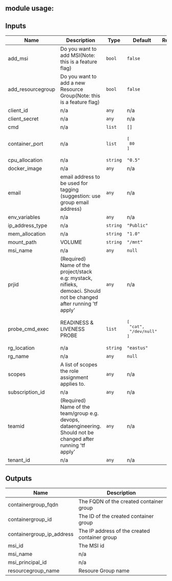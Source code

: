 ## module usage:

## Inputs

| Name | Description | Type | Default | Required |
|------|-------------|------|---------|:--------:|
| add\_msi | Do you want to add MSI(Note: this is a feature flag) | `bool` | `false` | no |
| add\_resourcegroup | Do you want to add a new Resource Group(Note: this is a feature flag) | `bool` | `false` | no |
| client\_id | n/a | `any` | n/a | yes |
| client\_secret | n/a | `any` | n/a | yes |
| cmd | n/a | `list` | `[]` | no |
| container\_port | n/a | `list` | <pre>[<br>  80<br>]</pre> | no |
| cpu\_allocation | n/a | `string` | `"0.5"` | no |
| docker\_image | n/a | `any` | n/a | yes |
| email | email address to be used for tagging (suggestion: use group email address) | `any` | n/a | yes |
| env\_variables | n/a | `any` | n/a | yes |
| ip\_address\_type | n/a | `string` | `"Public"` | no |
| mem\_allocation | n/a | `string` | `"1.0"` | no |
| mount\_path | VOLUME | `string` | `"/mnt"` | no |
| msi\_name | n/a | `any` | `null` | no |
| prjid | (Required) Name of the project/stack e.g: mystack, nifieks, demoaci. Should not be changed after running 'tf apply' | `any` | n/a | yes |
| probe\_cmd\_exec | READINESS & LIVENESS PROBE | `list` | <pre>[<br>  "cat",<br>  "/dev/null"<br>]</pre> | no |
| rg\_location | n/a | `string` | `"eastus"` | no |
| rg\_name | n/a | `any` | `null` | no |
| scopes | A list of scopes the role assignment applies to. | `any` | n/a | yes |
| subscription\_id | n/a | `any` | n/a | yes |
| teamid | (Required) Name of the team/group e.g. devops, dataengineering. Should not be changed after running 'tf apply' | `any` | n/a | yes |
| tenant\_id | n/a | `any` | n/a | yes |

## Outputs

| Name | Description |
|------|-------------|
| containergroup\_fqdn | The FQDN of the created container group |
| containergroup\_id | The ID of the created container group |
| containergroup\_ip\_address | The IP address of the created container group |
| msi\_id | The MSI id |
| msi\_name | n/a |
| msi\_principal\_id | n/a |
| resourcegroup\_name | Resoure Group name |
